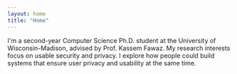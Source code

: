 ```yaml
---
layout: home
title: "Home"
---
```


I'm a second-year Computer Science Ph.D. student at the University of Wisconsin-Madison, advised by Prof. Kassem Fawaz. My research interests focus on usable security and privacy. I explore how people could build systems that ensure user privacy and usability at the same time. 
